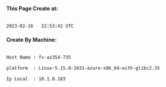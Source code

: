 
   
#### This Page Create at:

```bash

2023-02-16 - 22:53:42 UTC

```

#### Create By Machine:

```bash

Host Name : fv-az354-735

platform  : Linux-5.15.0-1031-azure-x86_64-with-glibc2.35

Ip Local  : 10.1.0.183

```

